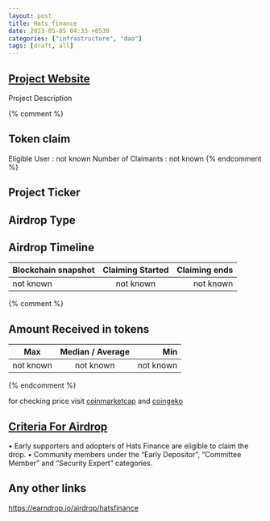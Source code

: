 ```yaml
---
layout: post
title: Hats finance
date: 2023-05-05 04:33 +0530
categories: ["infrastructure", "dao"]
tags: [draft, all]
---
```


## [Project Website](https://hats.finance/)

Project Description

{% comment %}

## Token claim

Eligible User : not known
Number of Claimants : not known
{% endcomment %}

## Project Ticker

## Airdrop Type

## Airdrop Timeline

| Blockchain snapshot | Claiming Started | Claiming ends |
| ------------------- | :--------------: | ------------: |
| not known           |    not known     |     not known |

{% comment %}

## Amount Received in tokens

| Max       | Median / Average |       Min |
| --------- | :--------------: | --------: |
| not known |    not known     | not known |

{% endcomment %}

for checking price visit [coinmarketcap](https://coinmarketcap.com/currencies/) and [coingeko](https://www.coingecko.com/en/coins/)

## [Criteria For Airdrop](https://docs.hats.finance/general/airdrop-machine)

• Early supporters and adopters of Hats Finance are eligible to claim the drop.
• Community members under the “Early Depositor”, “Committee Member” and “Security Expert” categories.

## Any other links

<https://earndrop.io/airdrop/hatsfinance>
